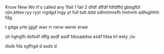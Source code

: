 Know
New
Wo
It's called any 
1fail 1
 fail 2
dfdf
dffdf
fdfdffd
gbbgfbf
njm,kttee
ryy
ryyr
rrgdgd
higy
yt
full
tutt
ddd
sdhmhmsfh
hmhmh
adfegthhh
fdg

t
gdga
yrte
jgjgf
wwr rr
rwrw
werer
erwe

sh
hghgfh
dsfsdf
dffg
asdf
asdf
fdssaddsa
asdf
fdsa
trt
eety
;iiu

dsds
fds
sgfhgd
d
asds
d



